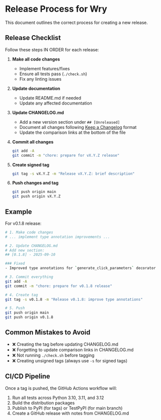 # Release Process for Wry

This document outlines the correct process for creating a new release.

## Release Checklist

Follow these steps IN ORDER for each release:

1. **Make all code changes**
   - Implement features/fixes
   - Ensure all tests pass (`./check.sh`)
   - Fix any linting issues

2. **Update documentation**
   - Update README.md if needed
   - Update any affected documentation

3. **Update CHANGELOG.md**
   - Add a new version section under `## [Unreleased]`
   - Document all changes following [Keep a Changelog](https://keepachangelog.com/) format
   - Update the comparison links at the bottom of the file

4. **Commit all changes**
   ```bash
   git add -A
   git commit -m "chore: prepare for vX.Y.Z release"
   ```

5. **Create signed tag**
   ```bash
   git tag -s vX.Y.Z -m "Release vX.Y.Z: brief description"
   ```

6. **Push changes and tag**
   ```bash
   git push origin main
   git push origin vX.Y.Z
   ```

## Example

For v0.1.8 release:

```bash
# 1. Make code changes
# ... implement type annotation improvements ...

# 2. Update CHANGELOG.md
# Add new section:
## [0.1.8] - 2025-09-10

### Fixed
- Improved type annotations for `generate_click_parameters` decorator

# 3. Commit everything
git add -A
git commit -m "chore: prepare for v0.1.8 release"

# 4. Create tag
git tag -s v0.1.8 -m "Release v0.1.8: improve type annotations"

# 5. Push
git push origin main
git push origin v0.1.8
```

## Common Mistakes to Avoid

- ❌ Creating the tag before updating CHANGELOG.md
- ❌ Forgetting to update comparison links in CHANGELOG.md
- ❌ Not running `./check.sh` before tagging
- ❌ Creating unsigned tags (always use `-s` for signed tags)

## CI/CD Pipeline

Once a tag is pushed, the GitHub Actions workflow will:
1. Run all tests across Python 3.10, 3.11, and 3.12
2. Build the distribution packages
3. Publish to PyPI (for tags) or TestPyPI (for main branch)
4. Create a GitHub release with notes from CHANGELOG.md
